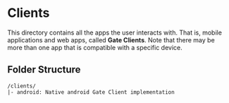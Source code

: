 # Clients
This directory contains all the apps the user interacts with. That is, mobile applications and web apps, called **Gate Clients**. Note that there may be more than one app that is compatible with a specific device.

## Folder Structure
~~~
/clients/
|- android: Native android Gate Client implementation
~~~